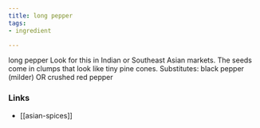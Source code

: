```yaml
---
title: long pepper
tags:
- ingredient

---
```

long pepper Look for this in Indian or Southeast Asian markets. The seeds come in clumps that look like tiny pine cones. Substitutes: black pepper (milder) OR crushed red pepper

### Links

* [[asian-spices]]
